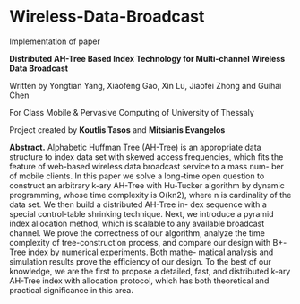 Wireless-Data-Broadcast
=======================

Implementation of paper 

**Distributed AH-Tree Based Index Technology for Multi-channel Wireless Data Broadcast** 

Written by Yongtian Yang, Xiaofeng Gao, Xin Lu, Jiaofei Zhong and Guihai Chen

For Class Mobile & Pervasive Computing of University of Thessaly

Project created by **Koutlis Tasos** and **Mitsianis Evangelos**
 
**Abstract.** Alphabetic Huffman Tree (AH-Tree) is an appropriate data structure to index data set with skewed access frequencies, which fits the feature of web-based wireless data broadcast service to a mass num- ber of mobile clients. In this paper we solve a long-time open question to construct an arbitrary k-ary AH-Tree with Hu-Tucker algorithm by dynamic programming, whose time complexity is O(kn2), where n is cardinality of the data set. We then build a distributed AH-Tree in- dex sequence with a special control-table shrinking technique. Next, we introduce a pyramid index allocation method, which is scalable to any available broadcast channel. We prove the correctness of our algorithm, analyze the time complexity of tree-construction process, and compare our design with B+-Tree index by numerical experiments. Both mathe- matical analysis and simulation results prove the efficiency of our design. To the best of our knowledge, we are the first to propose a detailed, fast, and distributed k-ary AH-Tree index with allocation protocol, which has both theoretical and practical significance in this area.
